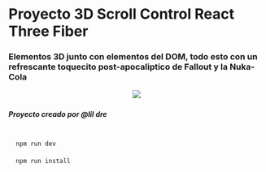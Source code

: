 # Proyecto 3D Scroll Control React Three Fiber

<h3> Elementos 3D junto con elementos del DOM, todo esto con un refrescante toquecito post-apocaliptico de Fallout y la Nuka-Cola </h3>

<p align="center" >
  <img src="![Alt text](image.png)" >
</p>

<h5>
  Proyecto creado por @lil dre 
</h5>

<code>
  npm run dev
</code>

<code>
  npm run install
</code>
